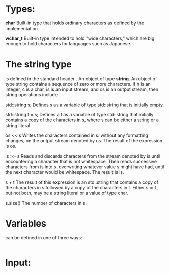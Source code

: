 # Types:

**char** Built-in type that holds ordinary characters as defined by the implementation.

**wchar_t** Built-in type intended to hold "wide characters," which are big enough to hold characters for languages such as Japanese.


# The string type
is defined in the standard header <string>. An object of type **string**. An object of type  string contains a sequence of zero or more characters. If n is an integer, c is a char, is is an input stream, and os is an output stream, then string operations include

std::string s; Defines s as a variable of type std::string that is initially empty.

std::string t = s; Defines a t as a variable of type std::string that initially contains a copy of the characters in s, where s can be either a string or a string literal.

os << s Writes the characters contained in s. without any formatting changes, on the output stream denoted by os. The result of the expression is os.

is >> s Reads and discards characters from the stream denoted by is until encountering a character that is not whitespace. Then reads successive characters from is into s, overwriting whatever value s might have had, until the next character would be whitespace. The result is is.

s + t The result of this expression is an std::string that contains a copy of the characters in s followed by a copy of the characters in t. Either s or t, but not both, may be a string literal or a value of type char.

s.size() The number of characters in s. 

# Variables
can be defined in one of three ways:

```c++


```


# Input:





